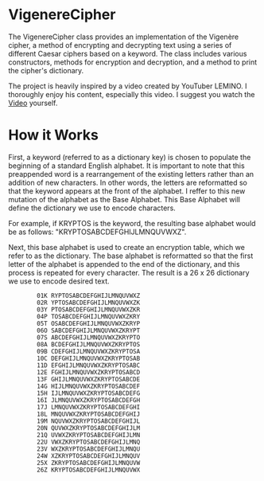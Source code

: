 # VigenereCipher
The VigenereCipher class provides an implementation of the Vigenère cipher, a method of encrypting and decrypting text using a series of different Caesar ciphers based on a keyword. The class includes various constructors, methods for encryption and decryption, and a method to print the cipher's dictionary.

The project is heavily inspired by a video created by YouTuber LEMINO. I thoroughly enjoy his content, especially this video. I suggest you watch the [Video](https://youtu.be/jVpsLMCIB0Y?si=haevvMONuUgkI6_0) yourself. 

# How it Works
First, a keyword (referred to as a dictionary key) is chosen to populate the beginning of a standard English alphabet. It is important to note that this preappended word is a rearrangement of the existing letters rather than an addition of new characters. In other words, the letters are reformatted so that the keyword appears at the front of the alphabet. I reffer to this new mutation of the alphabet as the Base Alphabet. This Base Alphabet will define the dictionary we use to encode characters. 

For example, if KRYPTOS is the keyword, the resulting base alphabet would be as follows: "KRYPTOSABCDEFGHIJLMNQUVWXZ". 

Next, this base alphabet is used to create an encryption table, which we refer to as the dictionary. The base alphabet is reformatted so that the first letter of the alphabet is appended to the end of the dictionary, and this process is repeated for every character. The result is a 26 x 26 dictionary we use to encode desired text. 

            01K RYPTOSABCDEFGHIJLMNQUVWXZ
            02R YPTOSABCDEFGHIJLMNQUVWXZK
            03Y PTOSABCDEFGHIJLMNQUVWXZKR
            04P TOSABCDEFGHIJLMNQUVWXZKRY
            05T OSABCDEFGHIJLMNQUVWXZKRYP
            06O SABCDEFGHIJLMNQUVWXZKRYPT
            07S ABCDEFGHIJLMNQUVWXZKRYPTO
            08A BCDEFGHIJLMNQUVWXZKRYPTOS
            09B CDEFGHIJLMNQUVWXZKRYPTOSA
            10C DEFGHIJLMNQUVWXZKRYPTOSAB
            11D EFGHIJLMNQUVWXZKRYPTOSABC
            12E FGHIJLMNQUVWXZKRYPTOSABCD
            13F GHIJLMNQUVWXZKRYPTOSABCDE
            14G HIJLMNQUVWXZKRYPTOSABCDEF
            15H IJLMNQUVWXZKRYPTOSABCDEFG
            16I JLMNQUVWXZKRYPTOSABCDEFGH
            17J LMNQUVWXZKRYPTOSABCDEFGHI
            18L MNQUVWXZKRYPTOSABCDEFGHIJ
            19M NQUVWXZKRYPTOSABCDEFGHIJL
            20N QUVWXZKRYPTOSABCDEFGHIJLM
            21Q UVWXZKRYPTOSABCDEFGHIJLMN
            22U VWXZKRYPTOSABCDEFGHIJLMNQ
            23V WXZKRYPTOSABCDEFGHIJLMNQU
            24W XZKRYPTOSABCDEFGHIJLMNQUV
            25X ZKRYPTOSABCDEFGHIJLMNQUVW
            26Z KRYPTOSABCDEFGHIJLMNQUVWX
                                                                          
                                                                    
                                                                                              





            
